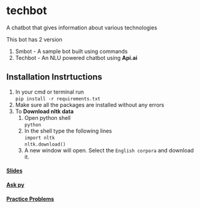 # techbot
A chatbot that gives information about various technologies

This bot has 2 version 
1. Smbot - A sample bot built using commands
2. Techbot - An NLU powered chatbot using **Api.ai**

## Installation Instrtuctions

1. In your cmd or terminal run  
    `pip install -r requirements.txt`
2. Make sure all the packages are installed without any errors
3. To **Download nltk data**
   1. Open python shell  
     `python`
   2. In the shell type the following lines  
      `import nltk`  
      `nltk.download()`
   3. A new window will open. Select the `English corpora` and download it.

#### [Slides](https://docs.google.com/presentation/d/1FQ--Tn-Px6I3ygsgPtsWErs1-EFux7DqAyijCgLzu3U/edit?usp=sharing)

#### [Ask py](https://goo.gl/forms/TBL2MaMNR8DNgoRk2)

#### [Practice Problems](https://docs.google.com/document/d/1QOs0xdyo6PNOx448QK7-m54e52m33LGTCv16MbIvMlI/edit?usp=sharing)



